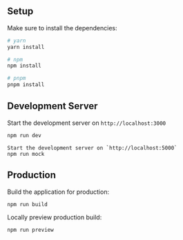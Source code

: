 ## Setup

Make sure to install the dependencies:

```bash
# yarn
yarn install

# npm
npm install

# pnpm
pnpm install
```

## Development Server

Start the development server on `http://localhost:3000`

```bash
npm run dev
```

``` server mock
Start the development server on `http://localhost:5000`
npm run mock
```
## Production

Build the application for production:

```bash
npm run build
```

Locally preview production build:

```bash
npm run preview
```
